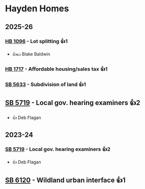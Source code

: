 # Hayden Homes
## 2025-26

### [HB 1096](/bill/2025-26/hb/1096/) - Lot splitting 👍1  
* 👍💵 Blake Baldwin

### [HB 1717](/bill/2025-26/hb/1717/) - Affordable housing/sales tax 👍1  

### [SB 5633](/bill/2025-26/sb/5633/) - Subdivision of land 👍1  

## [SB 5719](/bill/2025-26/sb/5719/) - Local gov. hearing examiners 👍2  
* 👍 Deb Flagan

## 2023-24

### [SB 5719](/bill/2023-24/sb/5719/) - Local gov. hearing examiners 👍2  
* 👍 Deb Flagan

## [SB 6120](/bill/2023-24/sb/6120/) - Wildland urban interface 👍1  
